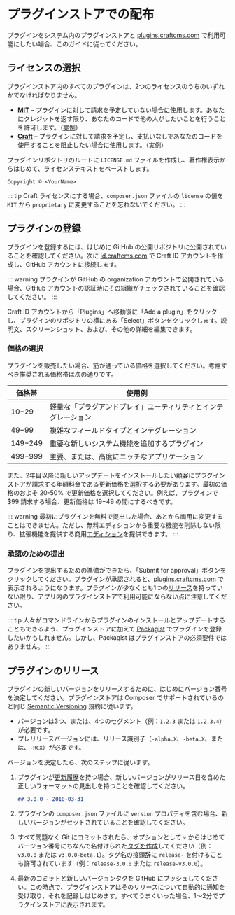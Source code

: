 # プラグインストアでの配布

プラグインをシステム内のプラグインストアと [plugins.craftcms.com](https://plugins.craftcms.com/) で利用可能にしたい場合、このガイドに従ってください。

## ライセンスの選択

プラグインストア内のすべてのプラグインは、2つのライセンスのうちのいずれかでなければなりません。

- **[MIT](https://opensource.org/licenses/MIT)** – プラグインに対して請求を予定していない場合に使用します。あなたにクレジットを返す限り、あなたのコードで他の人がしたいことを行うことを許可します。（[実例](https://github.com/craftcms/element-api/blob/v2/LICENSE.md)）
- **[Craft](https://craftcms.github.io/license/)** – プラグインに対して請求を予定し、支払いなしであなたのコードを使用することを阻止したい場合に使用します。（[実例](https://github.com/craftcms/cms/blob/develop/LICENSE.md)）

プラグインリポジトリのルートに `LICENSE.md` ファイルを作成し、著作権表示からはじめて、ライセンステキストをペーストします。

```
Copyright © <YourName>
```

::: tip
Craft ライセンスにする場合、`composer.json` ファイルの `license` の値を `MIT` から `proprietary` に変更することを忘れないでください。
:::

## プラグインの登録

プラグインを登録するには、はじめに GitHub の公開リポジトリに公開されていることを確認してください。次に [id.craftcms.com](https://id.craftcms.com) で Craft ID アカウントを作成し、GitHub アカウントに接続します。

::: warning
プラグインが GitHub の organization アカウントで公開されている場合、GitHub アカウントの認証時にその組織がチェックされていることを確認してください。
:::

Craft ID アカウントから「Plugins」へ移動後に「Add a plugin」をクリックし、プラグインのリポジトリの横にある「Select」ボタンをクリックします。説明文、スクリーンショット、および、その他の詳細を編集できます。

### 価格の選択

プラグインを販売したい場合、筋が通っている価格を選択してください。考慮すべき推奨される価格帯は次の通りです。

| 価格帯 | 使用例 |
| ----------- | ------------------------------------------------------ |
| $10-$29 | 軽量な「プラグアンドプレイ」ユーティリティとインテグレーション |
| $49-$99 | 複雑なフィールドタイプとインテグレーション |
| $149-$249 | 重要な新しいシステム機能を追加するプラグイン |
| $499-$999 | 主要、または、高度にニッチなアプリケーション |

また、2年目以降に新しいアップデートをインストールしたい顧客にプラグインストアが請求する年額料金である更新価格を選択する必要があります。最初の価格のおよそ 20-50% で更新価格を選択してください。例えば、プラグインで $99 請求する場合、更新価格は $19-$49 の間にするべきです。

::: warning
最初にプラグインを無料で提出した場合、あとから商用に変更することはできません。ただし、無料エディションから重要な機能を削除しない限り、拡張機能を提供する商用[エディション](plugin-editions.md)を提供できます。
:::

### 承認のための提出

プラグインを提出するための準備ができたら、「Submit for approval」ボタンをクリックしてください。プラグインが承認されると、[plugins.craftcms.com](https://plugins.craftcms.com/) で表示されるようになります。プラグインが少なくとも1つの[リリース](#plugin-releases)を持っていない限り、アプリ内のプラグインストアで利用可能にならない点に注意してください。

::: tip
人々がコマンドラインからプラグインのインストールとアップデートすることもできるよう、プラグインストアに加えて [Packagist](https://packagist.org/) でプラグインを登録したいかもしれません。しかし、Packagist はプラグインストアの必須要件ではありません。
:::

## プラグインのリリース

プラグインの新しいバージョンをリリースするために、はじめにバージョン番号を決定してください。プラグインストアは Composer でサポートされているのと同じ [Semantic Versioning](https://semver.org/) 規約に従います。

- バージョンは3つ、または、4つのセグメント（例：`1.2.3` または `1.2.3.4`）が必要です。
- プレリリースバージョンには、リリース識別子（`-alpha.X`、`-beta.X`、または、`-RCX`）が必要です。

バージョンを決定したら、次のステップに従います。

1. プラグインが[更新履歴](changelogs-and-updates.md)を持つ場合、新しいバージョンがリリース日を含めた正しいフォーマットの見出しを持つことを確認してください。

   ```markdown
   ## 3.0.0 - 2018-03-31
   ```

2. プラグインの `composer.json` ファイルに `version` プロパティを含む場合、新しいバージョンがセットされていることを確認してください。

3. すべて問題なく Git にコミットされたら、オプションとして `v` からはじめてバージョン番号にちなんで名付けられた[タグを作成](https://git-scm.com/book/en/v2/Git-Basics-Tagging)してください（例：`v3.0.0` または `v3.0.0-beta.1`）。タグ名の接頭辞に `release-` を付けることも許可されています（例：`release-3.0.0` または `release-v3.0.0`）。

4. 最新のコミットと新しいバージョンタグを GitHub にプッシュしてください。この時点で、プラグインストアはそのリリースについて自動的に通知を受け取り、それを記録しはじめます。すべてうまくいった場合、1〜2分でプラグインストアに表示されます。

